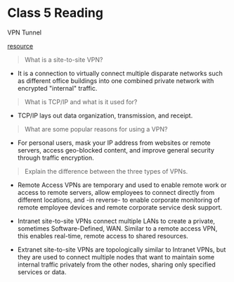 # Class 5 Reading
 VPN Tunnel
 
 [resource](https://www.fortinet.com/fr/resources/cyberglossary/what-is-site-to-site-vpn)

> What is a site-to-site VPN?
   - It is a connection to virtually connect multiple disparate networks such as different office buildings into one combined private network with encrypted "internal" traffic.

> What is TCP/IP and what is it used for?
   - TCP/IP lays out data organization, transmission, and receipt.

> What are some popular reasons for using a VPN?
   - For personal users, mask your IP address from websites or remote servers, access geo-blocked content, and improve general security through traffic encryption.

> Explain the difference between the three types of VPNs.
   - Remote Access VPNs are temporary and used to enable remote work or access to remote servers, allow employees to connect directly from different locations, and -in reverse- to enable corporate monitoring of remote employee devices and remote corporate service desk support.

   - Intranet site-to-site VPNs connect multiple LANs to create a private, sometimes Software-Defined, WAN. Similar to a remote access VPN, this enables real-time, remote access to shared resources.

   - Extranet site-to-site VPNs are topologically similar to Intranet VPNs, but they are used to connect multiple nodes that want to maintain some internal traffic privately from the other nodes, sharing only specified services or data.




 
